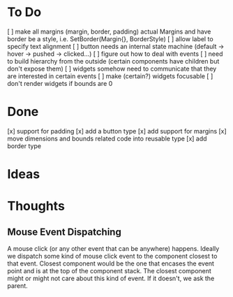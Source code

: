 # To Do

[ ] make all margins (margin, border, padding) actual Margins and have border be a style, i.e. SetBorder(Margin{}, BorderStyle)
[ ] allow label to specify text alignment
[ ] button needs an internal state machine (default -> hover -> pushed -> clicked...)
[ ] figure out how to deal with events
  [ ] need to build hierarchy from the outside (certain components have children but don't expose them)
  [ ] widgets somehow need to communicate that they are interested in certain events
[ ] make (certain?) widgets focusable
[ ] don't render widgets if bounds are 0

# Done

[x] support for padding
[x] add a button type
[x] add support for margins
[x] move dimensions and bounds related code into reusable type
[x] add border type

# Ideas

# Thoughts

## Mouse Event Dispatching

A mouse click (or any other event that can be anywhere) happens.
Ideally we dispatch some kind of mouse click event to the component closest to that event.
Closest component would be the one that encases the event point and is at the top of the component stack.
The closest component might or might not care about this kind of event. If it doesn't, we ask the parent.

